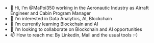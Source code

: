 - 👋 Hi, I’m @MaPoi350 working in the Aeronautic Industry as Airraft Engineer and Cabin Program Manager
- 👀 I’m interested in Data Analytics, AI, Blockchain
- 🌱 I’m currently learning Blockchain and AI
- 💞️ I’m looking to collaborate on Blockchain and AI opportunities
- 📫 How to reach me: By Linkedin, Mail and the usual tools :-)

<!---
MaPoi350/MaPoi350 is a ✨ special ✨ repository because its `README.md` (this file) appears on your GitHub profile.
You can click the Preview link to take a look at your changes.
--->
